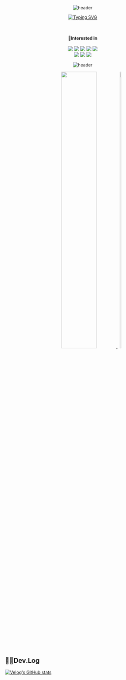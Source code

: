 <!--
**snowball9820/snowball9820** is a ✨ _special_ ✨ repository because its `README.md` (this file) appears on your GitHub profile.

Here are some ideas to get you started:

- 🔭 I’m currently working on ...
- 🌱 I’m currently learning ...
- 👯 I’m looking to collaborate on ...
- 🤔 I’m looking for help with ...
- 💬 Ask me about ...
- 📫 How to reach me: ...
- 😄 Pronouns: ...
- ⚡ Fun fact: ...
-->

<div align="center">
<br><br>

![header](https://capsule-render.vercel.app/api?type=waving&color=918EF0&height=100&section=header)

[![Typing SVG](https://readme-typing-svg.herokuapp.com?font=Lobster&pause=1000t&color=918EF0&size=40&center=true&vCenter=true&width=500&height=80&lines=%E3%80%80%E3%80%80Hello%2C+I'm+SeHee+Moon.🌙+%E3%80%80%E3%80%80)](https://git.io/typing-svg)

<br>

#### 💜Interested in  

<img src="https://img.shields.io/badge/JAVA-B5651D?style=flat&logo=Java&logoColor=white">
<img src="https://img.shields.io/badge/Kotlin-7F52FF?style=flat&logo=Kotlin&logoColor=white">
<img src="https://img.shields.io/badge/Python-3776AB?style=flat&logo=python&logoColor=white">
<img src="https://img.shields.io/badge/Intellij-462679?style=flat&logo=intellijidea&logoColor=white">
<img src="https://img.shields.io/badge/postman-FF6C37?style=flat&logo=postman&logoColor=white">
<br>
<img src="https://img.shields.io/badge/MySQL-4479A1?style=flat&logo=mysql&logoColor=white">
<img src="https://img.shields.io/badge/MariaDB-003545?style=flat&logo=mariadb&logoColor=white">
<img src="https://img.shields.io/badge/MongoDB-47A248?style=flat&logo=mongodb&logoColor=white">

<!--#### Main Language
<img src="https://img.shields.io/badge/JAVA-B5651D?style=flat&logo=Java&logoColor=white">
<img src="https://img.shields.io/badge/Kotlin-7F52FF?style=flat&logo=Kotlin&logoColor=white">-->

<!--#### Languages that I’ve used at least once
<img src="https://img.shields.io/badge/C-A8B9CC?style=flat&logo=c&logoColor=white">
<img src="https://img.shields.io/badge/C++-512BD4?style=flat&logo=cplusplus&logoColor=white">
<img src="https://img.shields.io/badge/Python-3776AB?style=flat&logo=python&logoColor=white">
<img src="https://img.shields.io/badge/JavaScript-F7DF1E?style=flat&logo=javascript&logoColor=white">
<!--<img src="https://img.shields.io/badge/Dart-0175C2?style=flat&logo=dart&logoColor=white">-->

<!--#### IDE & Tool
<img src="https://img.shields.io/badge/Intellij-462679?style=flat&logo=intellijidea&logoColor=white">
<img src="https://img.shields.io/badge/AndroidStudio-3DDC84?style=flat&logo=androidstudio&logoColor=white">
<img src="https://img.shields.io/badge/Eclipse-2C2255?style=flat&logo=eclipseide&logoColor=white">
<!--<img src="https://img.shields.io/badge/VisualStudio-5C2D91?style=flat&logo=visualstudio&logoColor=white">-->
<!--<img src="https://img.shields.io/badge/VSCode-007ACC?style=flat&logo=visualstudiocode&logoColor=white">-->
<!--<img src="https://img.shields.io/badge/jupyter-F37626?style=flat&logo=jupyter&logoColor=white">
<img src="https://img.shields.io/badge/googlecolab-F9AB00?style=flat&logo=googlecolab&logoColor=white">-->
<!--<img src="https://img.shields.io/badge/postman-FF6C37?style=flat&logo=postman&logoColor=white">

#### Studying
<img src="https://img.shields.io/badge/Spring-6DB33F?style=flat&logo=spring&logoColor=white">
<img src="https://img.shields.io/badge/SpringBoot-6DB33F?style=flat&logo=springboot&logoColor=white">
<img src="https://img.shields.io/badge/Django-092E20?style=flat&logo=django&logoColor=white">
<img src="https://img.shields.io/badge/Flask-000000?style=flat&logo=flask&logoColor=white">
<!--<img src="https://img.shields.io/badge/Flutter-02569B?style=flat&logo=flutter&logoColor=white">-->
<!--<img src="https://img.shields.io/badge/MongoDB-47A248?style=flat&logo=mongodb&logoColor=white">
<img src="https://img.shields.io/badge/MariaDB-003545?style=flat&logo=mariadb&logoColor=white">
<!--<img src="https://img.shields.io/badge/firebase-FFCA28?style=flat&logo=firebase&logoColor=white">
<img src="https://img.shields.io/badge/RoomDB-000000?style=flat&logo=&logoColor=white"> -->

<!--#### Version Control
<img src="https://img.shields.io/badge/git-F05032?style=flat&logo=git&logoColor=white">
<img src="https://img.shields.io/badge/github-181717?style=flat&logo=github&logoColor=white">-->

![header](https://capsule-render.vercel.app/api?type=waving&color=918EF0&height=80&section=footer)

<a href="https://github.com/anuraghazra/github-readme-stats">
  <img src="https://github-readme-stats.vercel.app/api?username=snowball9820&show_icons=true&theme=material-palenight&hide_border=true&bg_color=20232a&icon_color=E3E3E3A8&text_color=fff&title_color=918EF0&count_private=true" width=48% />
</a>
<a href="https://github.com/anuraghazra/github-readme-stats" style="display:inline-block;">
        <img src="https://github-readme-stats.vercel.app/api/top-langs/?username=snowball9820&layout=donut&show_icons=true&theme=material-palenight&hide_border=true&bg_color=20232a&icon_color=E3E3E3A8&text_color=fff&title_color=918EF0&count_private=true&exclude_repo=Face-Transfer-Application" width="48%"/>
    </a>   
<!--<a href="https://github.com/ashutosh00710/github-readme-activity-graph">
<img src="https://github-readme-activity-graph.vercel.app/graph?username=snowball9820&theme=react-dark&bg_color=20232a&hide_border=true&line=918EF0&color=918EF0" width=98%/>
</a>-->

<br>
</div>

## ✍🏻Dev.Log 
<!--<div style="display:flex; flex-direction:row;">
    <a href="https://snowball9820.github.io/">
        <img src="https://img.shields.io/badge/githubpages-918EF0?style=for-the-badge&logo=githubpages&logoColor=white"> 
    </a>  
  <!--  <a href="https://velog.io/@snowball9820/series">
        <img src="https://img.shields.io/badge/Velog-20c997?style=for-the-badge&logo=Vimeo&logoColor=white"> 
    </a> --> 
      
[![Velog's GitHub stats](https://velog-readme-stats.vercel.app/api?name=snowball9820)]([https://velog.io/@snowball9820/%EA%B9%83%ED%97%99-%EB%B8%94%EB%A1%9C%EA%B7%B8-%EB%A7%8C%EB%93%A4%EA%B8%B0](https://velog.io/@snowball9820/JWT-세션-토큰))

    
</div>


